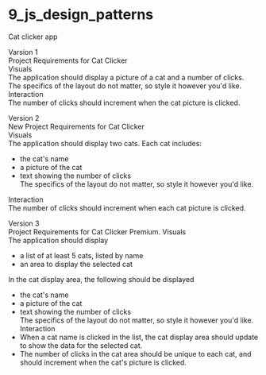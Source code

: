 # 9_js_design_patterns
Cat clicker app

Varsion 1  
Project Requirements for Cat Clicker  
Visuals  
The application should display a picture of a cat and a number of clicks.  
The specifics of the layout do not matter, so style it however you'd like.  
Interaction  
The number of clicks should increment when the cat picture is clicked.  

Version 2  
New Project Requirements for Cat Clicker  
Visuals  
The application should display two cats. Each cat includes:  
- the cat's name  
- a picture of the cat  
- text showing the number of clicks  
The specifics of the layout do not matter, so style it however you'd like.  

Interaction  
The number of clicks should increment when each cat picture is clicked.  

Version 3  
Project Requirements for Cat Clicker Premium. 
Visuals  
The application should display  
- a list of at least 5 cats, listed by name  
- an area to display the selected cat  

In the cat display area, the following should be displayed  
- the cat's name  
- a picture of the cat  
- text showing the number of clicks  
The specifics of the layout do not matter, so style it however you'd like.  
Interaction  
- When a cat name is clicked in the list, the cat display area should update to show the data for the selected cat.  
- The number of clicks in the cat area should be unique to each cat, and should increment when the cat's picture is clicked.  

